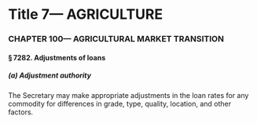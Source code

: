 
# Title 7— AGRICULTURE
### CHAPTER 100— AGRICULTURAL MARKET TRANSITION
#### § 7282. Adjustments of loans
##### (a) Adjustment authority

The Secretary may make appropriate adjustments in the loan rates for any commodity for differences in grade, type, quality, location, and other factors.
